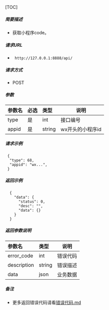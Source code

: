 

[TOC]
    
##### 简要描述

- 获取小程序code。

##### 请求URL
- ` http://127.0.0.1:8888/api/`
  
##### 请求方式
- POST 

##### 参数

| 参数名   | 必选 | 类型     | 说明         |   
|:------|:---|:-------|------------|   
| type  | 是  | int    | 接口编号       |   
| appid | 是  | string | wx开头的小程序id |   

##### 请求示例

```
 {
  "type": 68,
  "appid": "wx...",
 } 
```

##### 返回示例 

``` 
  {
    "data": {
      "status": 0,
      "desc": "",
      "data": {}
    }
  }
```

##### 返回参数说明 

| 参数名         | 类型     | 说明   |   
|:------------|:-------|------|   
| error_code  | int    | 错误代码 |   
| description | string | 错误描述 |   
| data        | json   | 业务数据 |   

##### 备注 

- 更多返回错误代码请看[错误代码.md](../错误代码.md)








